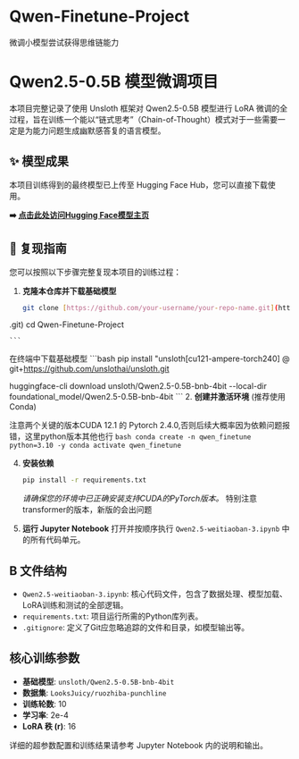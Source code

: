 # Qwen-Finetune-Project
微调小模型尝试获得思维链能力

# Qwen2.5-0.5B 模型微调项目

本项目完整记录了使用 Unsloth 框架对 Qwen2.5-0.5B 模型进行 LoRA 微调的全过程，旨在训练一个能以“链式思考”（Chain-of-Thought）模式对于一些需要一定是为能力问题生成幽默感答复的语言模型。

## ✨ 模型成果

本项目训练得到的最终模型已上传至 Hugging Face Hub，您可以直接下载使用。

**➡️ [点击此处访问Hugging Face模型主页](https://huggingface.co/hanxiaoyu2026/Qwen2.5-ruozhiba-punchline)** 

## 🚀 复现指南

您可以按照以下步骤完整复现本项目的训练过程：

1.  **克隆本仓库并下载基础模型**
    ```bash
    git clone [https://github.com/your-username/your-repo-name.git](https://github.com/hanxiaoyu-coder/Qwen-Finetune-Project
.git)
    cd Qwen-Finetune-Project

    ```

   在终端中下载基础模型
    ```bash
  pip install "unsloth[cu121-ampere-torch240] @ git+https://github.com/unslothai/unsloth.git

  huggingface-cli download unsloth/Qwen2.5-0.5B-bnb-4bit  --local-dir foundational_model/Qwen2.5-0.5B-bnb-4bit
    ```
2.  **创建并激活环境** (推荐使用 Conda)

   注意两个关键的版本CUDA 12.1 的 Pytorch 2.4.0,否则后续大概率因为依赖问题报错，这里python版本其他也行
    ```bash
    conda create -n qwen_finetune python=3.10 -y
    conda activate qwen_finetune
    ```

4.  **安装依赖**
    ```bash
    pip install -r requirements.txt
    ```
    *请确保您的环境中已正确安装支持CUDA的PyTorch版本。*
    特别注意transformer的版本，新版的会出问题
    
6.  **运行 Jupyter Notebook**
    打开并按顺序执行 `Qwen2.5-weitiaoban-3.ipynb` 中的所有代码单元。

##  B 文件结构

* `Qwen2.5-weitiaoban-3.ipynb`: 核心代码文件，包含了数据处理、模型加载、LoRA训练和测试的全部逻辑。
* `requirements.txt`: 项目运行所需的Python库列表。
* `.gitignore`: 定义了Git应忽略追踪的文件和目录，如模型输出等。

## 核心训练参数

* **基础模型**: `unsloth/Qwen2.5-0.5B-bnb-4bit`
* **数据集**: `LooksJuicy/ruozhiba-punchline`
* **训练轮数**: 10
* **学习率**: 2e-4
* **LoRA 秩 (r)**: 16

详细的超参数配置和训练结果请参考 Jupyter Notebook 内的说明和输出。
